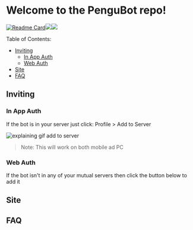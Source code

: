 # Welcome to the PenguBot repo!
[![Readme Card](https://github-readme-stats.vercel.app/api/pin/?username=anuraghazra&repo=github-readme-stats)](https://github.com/anuraghazra/github-readme-stats)![](https://dcbadge.vercel.app/api/shield/904658397268414485?bot=true?style=flat)![](https://dcbadge.vercel.app/api/shield/710738214000001075?style=flat)


Table of Contents:
* [Inviting](/profile/README.md#inviting)
  * [In App Auth](/profile/README.md#in-app-auth)
  * [Web Auth](/profile/README.md#in-app-auth)
* [Site](/profile/README.md#site)
* [FAQ](/profile/README.md#faq)


## Inviting

### In App Auth
If the bot is in your server just click: Profile > Add to Server

![explaining gif add to server](https://user-images.githubusercontent.com/79271647/165992984-f57d34b6-6d6e-47d4-9a34-3c25fe4527e5.gif)
> Note: This will work on both mobile ad PC

### Web Auth
If the bot isn't in any of your mutual servers then click the button below to add it

## Site

## FAQ
